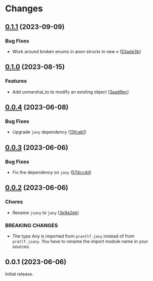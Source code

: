 # Changes

## [0.1.1](https://github.com/prantlf/v-yaml/compare/v0.1.0...v0.1.1) (2023-09-09)

### Bug Fixes

* Work around broken enums in anon structs in new v ([53ade3b](https://github.com/prantlf/v-yaml/commit/53ade3b88781a087351dad9d38193e05e6d62a18))

## [0.1.0](https://github.com/prantlf/v-yaml/compare/v0.0.4...v0.1.0) (2023-08-15)

### Features

* Add unmarshal_to to modify an existing object ([3aad9ec](https://github.com/prantlf/v-yaml/commit/3aad9ec2cdfdef79d2bd5957ce663919292179f3))

## [0.0.4](https://github.com/prantlf/v-yaml/compare/v0.0.3...v0.0.4) (2023-06-08)

### Bug Fixes

* Upgrade `jany` dependency ([13fcab1](https://github.com/prantlf/v-yaml/commit/13fcab1edd903cc750e3b52ec7cdbe10b1d62e5e))

## [0.0.3](https://github.com/prantlf/v-yaml/compare/v0.0.2...v0.0.3) (2023-06-06)

### Bug Fixes

* Fix the dependency on `jany` ([57dcc4d](https://github.com/prantlf/v-yaml/commit/57dcc4d84813fab13ecdc50d36d7a2557ce7ce86))

## [0.0.2](https://github.com/prantlf/v-yaml/compare/v0.0.1...v0.0.2) (2023-06-06)

### Chores

* Rename `jsany` to `jany` ([3e9a2eb](https://github.com/prantlf/v-yaml/commit/3e9a2eb656b96a414849ffa92307a954e29b85ab))

### BREAKING CHANGES

* The type Any is imported from `prantlf.jany` instead of from `pratlf.jsany`. You have to rename the import module name in your sources.

## 0.0.1 (2023-06-06)

Initial release.

